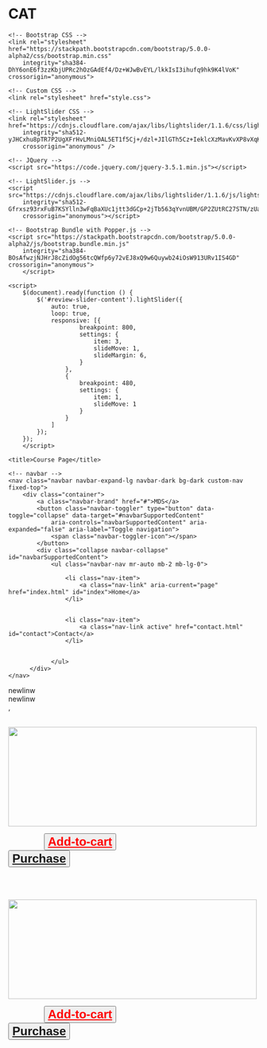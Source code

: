 # CAT
<!doctype html>
<html lang="en">

<head>
    <!-- Required meta tags -->
    <meta charset="utf-8">
    <meta name="viewport" content="width=device-width, initial-scale=1">

    <!-- Bootstrap CSS -->
    <link rel="stylesheet" href="https://stackpath.bootstrapcdn.com/bootstrap/5.0.0-alpha2/css/bootstrap.min.css"
        integrity="sha384-DhY6onE6f3zzKbjUPRc2hOzGAdEf4/Dz+WJwBvEYL/lkkIsI3ihufq9hk9K4lVoK" crossorigin="anonymous">

    <!-- Custom CSS -->
    <link rel="stylesheet" href="style.css">

    <!-- LightSlider CSS -->
    <link rel="stylesheet" href="https://cdnjs.cloudflare.com/ajax/libs/lightslider/1.1.6/css/lightslider.min.css"
        integrity="sha512-yJHCxhu8pTR7P2UgXFrHvLMniOAL5ET1f5Cj+/dzl+JIlGTh5Cz+IeklcXzMavKvXP8vXqKMQyZjscjf3ZDfGA=="
        crossorigin="anonymous" />

    <!-- JQuery -->
    <script src="https://code.jquery.com/jquery-3.5.1.min.js"></script>

    <!-- LightSlider.js -->
    <script src="https://cdnjs.cloudflare.com/ajax/libs/lightslider/1.1.6/js/lightslider.min.js"
        integrity="sha512-Gfrxsz93rxFuB7KSYlln3wFqBaXUc1jtt3dGCp+2jTb563qYvnUBM/GP2ZUtRC27STN/zUamFtVFAIsRFoT6/w=="
        crossorigin="anonymous"></script>

    <!-- Bootstrap Bundle with Popper.js -->
    <script src="https://stackpath.bootstrapcdn.com/bootstrap/5.0.0-alpha2/js/bootstrap.bundle.min.js"
        integrity="sha384-BOsAfwzjNJHrJ8cZidOg56tcQWfp6y72vEJ8xQ9w6Quywb24iOsW913URv1IS4GD" crossorigin="anonymous">
	    </script>

<!-- End Google Tag Manager -->
	

    <script>
        $(document).ready(function () {
            $('#review-slider-content').lightSlider({
                auto: true,
                loop: true,
                responsive: [{
                        breakpoint: 800,
                        settings: {
                            item: 3,
                            slideMove: 1,
                            slideMargin: 6,
                        }
                    },
                    {
                        breakpoint: 480,
                        settings: {
                            item: 1,
                            slideMove: 1
                        }
                    }
                ]
            });
        });
	    </script>
	
    <title>Course Page</title>
</head>

<body>
	<!-- Google Tag Manager (noscript) -->
<noscript><iframe src="https://www.googletagmanager.com/ns.html?id=GTM-PQ6R2W5"
height="0" width="0" style="display:none;visibility:hidden"></iframe></noscript>
<!-- End Google Tag Manager (noscript) -->
    <!-- navbar -->
    
    <!-- navbar -->
    <nav class="navbar navbar-expand-lg navbar-dark bg-dark custom-nav fixed-top">
        <div class="container">
            <a class="navbar-brand" href="#">MDS</a>
            <button class="navbar-toggler" type="button" data-toggle="collapse" data-target="#navbarSupportedContent"
                aria-controls="navbarSupportedContent" aria-expanded="false" aria-label="Toggle navigation">
                <span class="navbar-toggler-icon"></span>
            </button>
            <div class="collapse navbar-collapse" id="navbarSupportedContent">
                <ul class="navbar-nav mr-auto mb-2 mb-lg-0">
                    
                    <li class="nav-item">
                        <a class="nav-link" aria-current="page" href="index.html" id="index">Home</a>
                    </li>


                    <li class="nav-item">
                        <a class="nav-link active" href="contact.html" id="contact">Contact</a>
                    </li>

                    
                </ul>
          </div>
	</nav>	


<div>newlinw</div><div>newlinw</div><div> ,</div>
<p>

&emsp;  &emsp;  <img src="img/1.jpg" width="500" height="200">
</p>

&emsp;  &emsp;  &emsp;  &emsp;  <button><a href="cart.html" style="font: bold 24px Arial; color:red;">Add-to-cart</a></button> &emsp;  &emsp;  			 
<button type="button" style="font: bold 24px  Arial; color:green;"><a href="sucess.html">Purchase</a></button><br />
</br></br>
<p>
&emsp;  &emsp;  <img src="img/2.jpg" width="500" height="200">
</p>

&emsp;  &emsp;  &emsp;  &emsp;  <button><a href="cart.html" style="font: bold 24px Arial; color:red;">Add-to-cart</a></button> &emsp;  &emsp;  			 
<button type="button" style="font: bold 24px  Arial; color:green;"><a href="sucess.html">Purchase</a></button><br />

</body>

</html>
